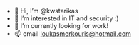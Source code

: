 - 👋 Hi, I’m @kwstarikas
- 👀 I’m interested in IT and security :)
- 🌱 I’m currently looking for work!
- 📫 email loukasmerkouris@hotmail.com

<!---
kwstarikas/kwstarikas is a ✨ special ✨ repository because its `README.md` (this file) appears on your GitHub profile.
You can click the Preview link to take a look at your changes.
--->

